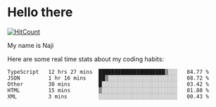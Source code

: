 # Hello there

[![HitCount](http://hits.dwyl.com/na-ji/na-ji.svg)](https://youtu.be/dQw4w9WgXcQ)

My name is Naji

Here are some real time stats about my coding habits:

<!--START_SECTION:waka-->
```text
TypeScript   12 hrs 27 mins  █████████████████████▒░░░   84.77 % 
JSON         1 hr 16 mins    ██▒░░░░░░░░░░░░░░░░░░░░░░   08.72 % 
Other        30 mins         █░░░░░░░░░░░░░░░░░░░░░░░░   03.42 % 
HTML         15 mins         ▒░░░░░░░░░░░░░░░░░░░░░░░░   01.80 % 
XML          3 mins          ░░░░░░░░░░░░░░░░░░░░░░░░░   00.43 % 
```
<!--END_SECTION:waka-->
